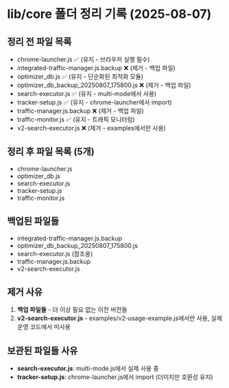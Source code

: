 # lib/core 폴더 정리 기록 (2025-08-07)

## 정리 전 파일 목록
- chrome-launcher.js ✅ (유지 - 브라우저 실행 필수)
- integrated-traffic-manager.js.backup ❌ (제거 - 백업 파일)
- optimizer_db.js ✅ (유지 - 단순화된 최적화 모듈)
- optimizer_db_backup_20250807_175800.js ❌ (제거 - 백업 파일)  
- search-executor.js ✅ (유지 - multi-mode에서 사용)
- tracker-setup.js ✅ (유지 - chrome-launcher에서 import)
- traffic-manager.js.backup ❌ (제거 - 백업 파일)
- traffic-monitor.js ✅ (유지 - 트래픽 모니터링)
- v2-search-executor.js ❌ (제거 - examples에서만 사용)

## 정리 후 파일 목록 (5개)
- chrome-launcher.js
- optimizer_db.js  
- search-executor.js
- tracker-setup.js
- traffic-monitor.js

## 백업된 파일들
- integrated-traffic-manager.js.backup
- optimizer_db_backup_20250807_175800.js
- search-executor.js (참조용)
- traffic-manager.js.backup
- v2-search-executor.js

## 제거 사유
1. **백업 파일들** - 더 이상 필요 없는 이전 버전들
2. **v2-search-executor.js** - examples/v2-usage-example.js에서만 사용, 실제 운영 코드에서 미사용

## 보관된 파일들 사유
- **search-executor.js**: multi-mode.js에서 실제 사용 중
- **tracker-setup.js**: chrome-launcher.js에서 import (더미지만 호환성 유지)